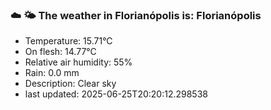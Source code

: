 ### ☁️ 🌤️  The weather in Florianópolis is: Florianópolis

- Temperature: 15.71°C
- On flesh: 14.77°C
- Relative air humidity: 55%
- Rain: 0.0 mm
- Description: Clear sky
- last updated: 2025-06-25T20:20:12.298538
